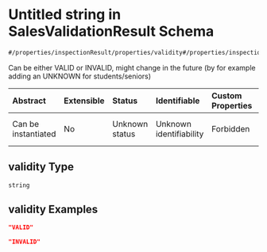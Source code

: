 # Untitled string in SalesValidationResult Schema

```txt
#/properties/inspectionResult/properties/validity#/properties/inspectionResult/properties/validity
```

Can be either VALID or INVALID, might change in the future (by for example adding an UNKNOWN for students/seniors)

| Abstract            | Extensible | Status         | Identifiable            | Custom Properties | Additional Properties | Access Restrictions | Defined In                                                                                                               |
| :------------------ | :--------- | :------------- | :---------------------- | :---------------- | :-------------------- | :------------------ | :----------------------------------------------------------------------------------------------------------------------- |
| Can be instantiated | No         | Unknown status | Unknown identifiability | Forbidden         | Allowed               | none                | [sales-validation-result.json*](../../schema/proprietary-extensions/sales-validation-result.json "open original schema") |

## validity Type

`string`

## validity Examples

```json
"VALID"
```

```json
"INVALID"
```
